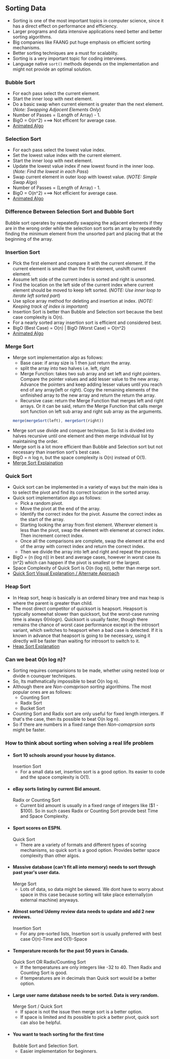 ## Sorting Data

- Sorting is one of the most important topics in computer science, since it has a direct effect on performance and efficiency.
- Larger programs and data intensive applications need better and better sorting algorithms.
- Big companies like FAANG put huge emphasis on efficient sorting mechanisms.
- Better sorting techniques are a must for scalablity.
- Sorting is a very important topic for coding interviews.
- Language native `sort()` methods depends on the implementation and might not provide an optimal solution.

### Bubble Sort

- For each pass select the current element.
- Start the inner loop with next element.
- Do a basic swap when current element is greater than the next element.(_Note: Swapping Adjacent Elements Only_)
- Number of Passes = (Length of Array) - 1.
- BigO = O(n^2) ===> Not efficent for average case.
- [Animated Algo](https://www.youtube.com/watch?v=18OO361--1E&ab_channel=Codearchery)

### Selection Sort

- For each pass select the lowest value index.
- Set the lowest value index with the current element.
- Start the inner loop with next element.
- Update the lowest value index if new lowest found in the inner loop. (_Note: Find the lowest in each Pass_)
- Swap current element in outer loop with lowest value. (_NOTE: Simple Swap Algo_)
- Number of Passes = (Length of Array) - 1.
- BigO = O(n^2) ===> Not efficient for average case.
- [Animated Algo](https://www.youtube.com/watch?v=R_f3PJtRqUQ&ab_channel=Codearchery)

### Difference Between Selection Sort and Bubble Sort

Bubble sort operates by repeatedly swapping the adjacent elements if they are in the wrong order while the selection sort sorts an array by repeatedly finding the minimum element from the unsorted part and placing that at the beginning of the array.

### Insertion Sort

- Pick the first element and compare it with the current element. If the current element is smaller than the first element, unshift current element.
- Assume left side of the current index is sorted and right is unsorted.
- Find the location on the left side of the current index where current element should be moved to keep left sorted. (_NOTE: Use inner loop to iterate left sorted part_)
- Use splice array method for deleting and insertion at index. (_NOTE: Keeping track of index is important_)
- Insertion Sort is better than Bubble and Selection sort because the best case complexity is O(n).
- For a nearly sorted array insertion sort is efficient and considered best.
- BigO (Best Case) = O(n) | BigO (Worst Case) = O(n^2)
- [Animated Algo](https://www.youtube.com/watch?v=uMqVuEEWJv4&ab_channel=Codearchery)

### Merge Sort

- Merge sort implementation algo as follows:
  - Base case: if array size is 1 then just return the array.
  - split the array into two halves i.e. left, right
  - Merge Function: takes two sub array and set left and right pointers. Compare the pointer values and add lesser value to the new array. Advance the pointers and keep adding lesser values until you reach end of any array(left or right). Copy the remaining elements of the unfinished array to the new array and return the return the array.
  - Recursive case: return the Merge Function that merges left and right arrays. Or it can be said, return the Merge Function that calls merge sort function on left sub array and right sub array as the arguments.
  ```js
  merge(mergeSort(left), mergeSort(right))
  ```
- Merge sort use divide and conquer technique. So list is divided into halves recursive until one element and then merge individual list by maintaining the order.
- Merge sort is a lot more efficient than Bubble and Selection sort but not necessary than insertion sort's best case.
- BigO = n log n, but the space complexity is O(n) instead of O(1).
- [Merge Sort Explaination](https://www.youtube.com/watch?v=1sdEchFsL0Y&ab_channel=AaronJack)

### Quick Sort

- Quick sort can be implemented in a variety of ways but the main idea is to select the pivot and find its correct location in the sorted array. 
- Quick sort implementation algo as follows:
  - Pick a random pivot.
  - Move the pivot at the end of the array.
  - Identify the correct index for the pivot. Assume the correct index as the start of the array.
  - Starting looking the array from first element. Wherever element is less than the pivot, swap the element with elemenet at correct index. Then increment correct index.
  - Once all the comparisons are complete, swap the element at the end of the array with correct index and return the correct index.
  - Then we divide the array into left and right and repeat the process.
- BigO = (n (log n)) in best and average cases, however in worst case its (n^2) which can happen if the pivot is smallest or the largest.
- Space Complexity of Quick Sort is O(n (log n)), better than merge sort.
- [Quick Sort Visual Explanation / Alternate Approach](https://www.youtube.com/watch?v=Hoixgm4-P4M&ab_channel=MichaelSambol) 

### Heap Sort 

- In Heap sort, heap is basically is an ordered binary tree and max heap is where the parent is greater than child.
- The most direct competitor of quicksort is heapsort. Heapsort is typically somewhat slower than quicksort, but the worst-case running time is always Θ(nlogn). Quicksort is usually faster, though there remains the chance of worst case performance except in the introsort variant, which switches to heapsort when a bad case is detected. If it is known in advance that heapsort is going to be necessary, using it directly will be faster than waiting for introsort to switch to it. 
- [Heap Sort Explanation](https://www.youtube.com/watch?v=2DmK_H7IdTo&ab_channel=MichaelSambol)

### Can we beat O(n log n)?

- Sorting requires comparisions to be made, whether using nested loop or divide n counquer techniques.
- So, Its mathmatically impossible to beat O(n log n). 
- Although there are *Non-comaprison sorting* algorithims. The most popular ones are as follows:
  - Counting Sort
  - Radix Sort
  - Bucket Sort
- Counting Sort and Radix sort are only useful for fixed length intergers. If that's the case, then its possible to beat O(n log n).
- So if there are numbers in a fixed range then *Non-comaprsion sorts* might be faster. 

### How to think about sorting when solving a real life problem

- #### Sort 10 schools around your house by distance.
  Insertion Sort
    - For a small data set, insertion sort is a good option. Its easier to code and the space complexity is O(1).
- #### eBay sorts listing by current Bid amount.
  Radix or Counting Sort
    - Current bid amount is usually in a fixed range of integers like ($1 - $100). So in such cases Radix or Counting Sort provide best Time and Space Complexity.
- #### Sport scores on ESPN.
  Quick Sort
    - There are a variety of formats and different types of scoring mechanisms, so quick sort is a good option. Provides better space complexity than other algos. 
- #### Massive database (can't fit all into memory) needs to sort through past year's user data.
  Merge Sort
    - Lots of data, so data might be skewed. We dont have to worry about space in this case because sorting will take place externally(on external machine) anyways.
- #### Almost sorted Udemy review data needs to update and add 2 new reviews.
  Insertion Sort 
    - For any pre-sorted lists, Insertion sort is usually preferred with best case O(n)-Time and O(1)-Space 
- #### Temperature records for the past 50 years in Canada.
  Quick Sort OR Radix/Counting Sort 
    - If the temperatures are only integers like -32 to 40. Then Radix and Counting Sort is good.
    - if temperatures are in decimals than Quick sort would be a better option.
- #### Large user name database needs to be sorted. Data is very random.
  Merge Sort / Quick Sort
    - If space is not the issue then merge sort is a better option. 
    - If space is limited and its possible to pick a better pivot, quick sort can also be helpful. 
- #### You want to teach sorting for the first time
  Bubble Sort and Selection Sort. 
    - Easier implementation for beginners.